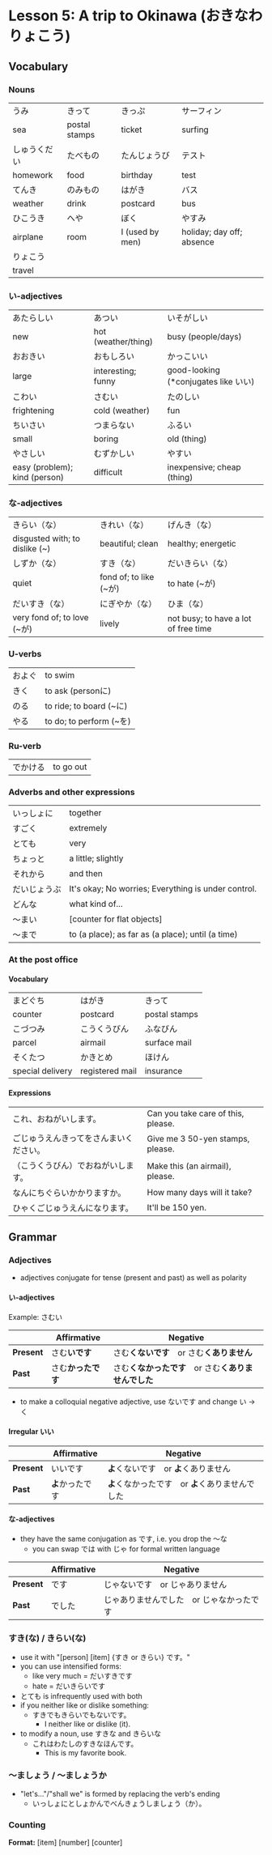 # Lesson 5: A trip to Okinawa (おきなわりょこう)

## Vocabulary

### Nouns

|              |               |                 |                           |
| ------------ | ------------- | --------------- | ------------------------- |
| うみ         | きって        | きっぷ          | サーフィン                |
| sea          | postal stamps | ticket          | surfing                   |
| しゅうくだい | たべもの      | たんじょうび    | テスト                    |
| homework     | food          | birthday        | test                      |
| てんき       | のみもの      | はがき          | バス                      |
| weather      | drink         | postcard        | bus                       |
| ひこうき     | へや          | ぼく            | やすみ                    |
| airplane     | room          | I (used by men) | holiday; day off; absence |
| りょこう     |               |                 |                           |
| travel       |               |                 |                           |

### い-adjectives

|                               |                     |                                      |
| ----------------------------- | ------------------- | ------------------------------------ |
| あたらしい                    | あつい              | いそがしい                           |
| new                           | hot (weather/thing) | busy (people/days)                   |
| おおきい                      | おもしろい          | かっこいい                           |
| large                         | interesting; funny  | good-looking (*conjugates like いい) |
| こわい                        | さむい              | たのしい                             |
| frightening                   | cold (weather)      | fun                                  |
| ちいさい                      | つまらない          | ふるい                               |
| small                         | boring              | old (thing)                          |
| やさしい                      | むずかしい          | やすい                               |
| easy (problem); kind (person) | difficult           | inexpensive; cheap (thing)           |

### な-adjectives

|                                |                        |                                      |
| ------------------------------ | ---------------------- | ------------------------------------ |
| きらい（な）                   | きれい（な）           | げんき（な）                         |
| disgusted with; to dislike (~) | beautiful; clean       | healthy; energetic                   |
| しずか（な）                   | すき（な）             | だいきらい（な）                     |
| quiet                          | fond of; to like (~が) | to hate (~が)                        |
| だいすき（な）                 | にぎやか（な）         | ひま（な）                           |
| very fond of; to love (~が)    | lively                 | not busy; to have a lot of free time |

### U-verbs

|        |                         |
| ------ | ----------------------- |
| およぐ | to swim                 |
| きく   | to ask (personに)       |
| のる   | to ride; to board (~に) |
| やる   | to do; to perform (~を) |

### Ru-verb

|          |           |
| -------- | --------- |
| でかける | to go out |

### Adverbs and other expressions

|              |                                                     |
| ------------ | --------------------------------------------------- |
| いっしょに   | together                                            |
| すごく       | extremely                                           |
| とても       | very                                                |
| ちょっと     | a little; slightly                                  |
| それから     | and then                                            |
| だいじょうぶ | It's okay; No worries; Everything is under control. |
| どんな       | what kind of...                                     |
| 〜まい       | [counter for flat objects]                          |
| 〜まで       | to (a place); as far as (a place); until (a time)   |

### At the post office

#### Vocabulary

|                  |                 |               |
| ---------------- | --------------- | ------------- |
| まどぐち         | はがき          | きって        |
| counter          | postcard        | postal stamps |
| こづつみ         | こうくうびん    | ふなびん      |
| parcel           | airmail         | surface mail  |
| そくたつ         | かきとめ        | ほけん        |
| special delivery | registered mail | insurance     |

#### Expressions

|                                        |                                    |
| -------------------------------------- | ---------------------------------- |
| これ、おねがいします。                 | Can you take care of this, please. |
| ごじゅうえんきってをさんまいください。 | Give me 3 50-yen stamps, please.   |
| （こうくうびん）でおねがいします。     | Make this (an airmail), please.    |
| なんにちぐらいかかりますか。           | How many days will it take?        |
| ひゃくごじゅうえんになります。         | It'll be 150 yen.                  |

## Grammar

### Adjectives

* adjectives conjugate for tense (present and past) as well as polarity

#### い-adjectives

Example: さむい

|             | Affirmative        | Negative                                                 |
| ----------- | ------------------ | -------------------------------------------------------- |
| **Present** | さむ**いです**     | さむ**くないです**　or    さむ**くありません**           |
| **Past**    | さむ**かったです** | さむ**くなかったです**　or    さむ**くありませんでした** |

* to make a colloquial negative adjective, use ないです and change い -> く 

#### Irregular いい

|             | Affirmative      | Negative                                            |
| ----------- | ---------------- | --------------------------------------------------- |
| **Present** | いいです         | **よ**くないです　or    **よ**くありません          |
| **Past**    | **よ**かったです | **よ**くなかったです　or   **よ**くありませんでした |

#### な-adjectives

* they have the same conjugation as です, i.e. you drop the 〜な
  * you can swap では with じゃ for formal written language

|             | Affirmative | Negative                                    |
| ----------- | ----------- | ------------------------------------------- |
| **Present** | です        | じゃないです　or    じゃありません          |
| **Past**    | でした      | じゃありませんでした　or   じゃなかったです |

### すき(な) / きらい(な)

* use it with "[person] [item] {すき or きらい} です。"
* you can use intensified forms:
  * like very much = だいすきです
  * hate = だいきらいです
* とても is infrequently used with both
* if you neither like or dislike something:
  * すきでもきらいでもないです。
    * I neither like or dislike (it).
* to modify a noun, use すきな and きらいな
  * これはわたしのすきなほんです。
    * This is my favorite book.

### 〜ましょう / 〜ましょうか

* "let's…"/"shall we" is formed by replacing the verb's ending
  * いっしょにとしょかんでべんきょうしましょう（か）。

### Counting

**Format:** [item] [number] [counter]